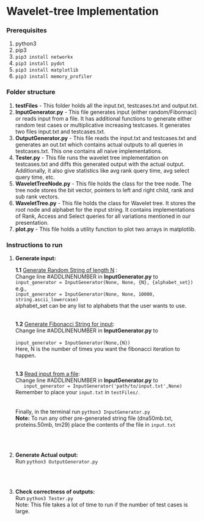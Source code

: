 # Wavelet-tree Implementation

### Prerequisites
1. python3
2. pip3
3. `pip3 install networkx`
4. `pip3 install pydot`
5. `pip3 install matplotlib`
6. `pip3 install memory_profiler`

### Folder structure
1. **testFiles** - This folder holds all the input.txt, testcases.txt and output.txt.
2. **InputGenerator.py** - This file generates input (either random/Fibonnaci) or reads input from a file. It has additional functions to generate either random test cases or multiplicative increasing testcases. It generates two files input.txt and testcases.txt. 
3. **OutputGenerator.py** - This file reads the input.txt and testcases.txt and generates an out.txt which contains actual outputs to all queries in testcases.txt. This one contains all naive implementations. 
4. **Tester.py** - This file runs the wavelet tree implementation on testcases.txt and diffs this generated output with the actual output. Additionally, it also give statistics like avg rank query time, avg select query time, etc.
5. **WaveletTreeNode.py** - This file holds the class for the tree node. The tree node stores the bit vector, pointers to left and right child, rank and sub rank vectors.
6. **WaveletTree.py** - This file holds the class for Wavelet tree. It stores the root node and alphabet for the input string. It contains implementations of Rank, Access and Select queries for all variations mentioned in our presentation.
7. **plot.py** - This file holds a utility function to plot two arrays in matplotlib.

### Instructions to run
1. **Generate input: <br/>**
    
    **1.1** <u>Generate Random String of length N</u> : <br/>
    	Change line #ADDLINENUMBER in **InputGenerator.py** to <br/>
    	`input_generator = InputGenerator(None, None, {N}, {alphabet_set})`<br/>
    	e.g.,<br/>
    	`input_generator = InputGenerator(None, None, 10000, string.ascii_lowercase)`<br/>
    	alphabet_set can be any list to alphabets that the user wants to use. 
    <br><br>
    
    
    **1.2** <u>Generate Fibonacci String for input</u>: <br/>
    	Change line #ADDLINENUMBER in **InputGenerator.py** to <br/>					
    	`input_generator = InputGenerator(None,{N})`<br/> 
    	Here, N is the number of times you want the fibonacci iteration to happen. 
    <br><br>
    
    
    **1.3** <u>Read input from a file</u>: <br/>
    	Change line #ADDLINENUMBER in **InputGenerator.py** to <br/>
    `	input_generator = InputGenerator('path/to/input.txt',None)` <br/>
    	Remember to place your `input.txt` in `testFiles/`.<br/>
    <br><br>
    Finally, in the terminal run `python3 InputGenerator.py`<br/>
    **Note:** To run any other pre-generated string file (dna50mb.txt, proteins.50mb, tm29) place the contents of the file in `input.txt`
    
    
    <br><br>
2. **Generate Actual output:** <br/>
    Run `python3 OutputGenerator.py`
    
    <br><br>
    
    
3. **Check correctness of outputs:** <br/>
    Run `python3 Tester.py`
    <br>Note: This file takes a lot of time to run if the number of test cases is large.
